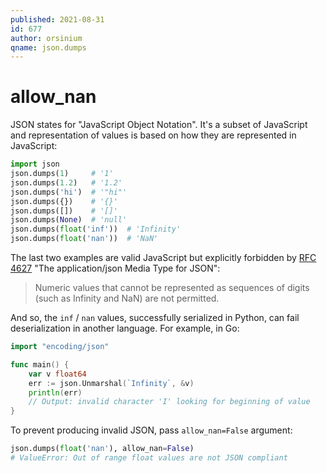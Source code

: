 ```yaml
---
published: 2021-08-31
id: 677
author: orsinium
qname: json.dumps
---
```


# allow_nan

JSON states for "JavaScript Object Notation". It's a subset of JavaScript and representation of values is based on how they are represented in JavaScript:

```python
import json
json.dumps(1)     # '1'
json.dumps(1.2)   # '1.2'
json.dumps('hi')  # '"hi"'
json.dumps({})    # '{}'
json.dumps([])    # '[]'
json.dumps(None)  # 'null'
json.dumps(float('inf'))  # 'Infinity'
json.dumps(float('nan'))  # 'NaN'
```

The last two examples are valid JavaScript but explicitly forbidden by [RFC 4627](https://tools.ietf.org/html/rfc4627) "The application/json Media Type for JSON":

> Numeric values that cannot be represented as sequences of digits (such as Infinity and NaN) are not permitted.

And so, the `inf` / `nan` values, successfully serialized in Python, can fail deserialization in another language. For example, in Go:

```go
import "encoding/json"

func main() {
    var v float64
    err := json.Unmarshal(`Infinity`, &v)
    println(err)
    // Output: invalid character 'I' looking for beginning of value
}
```

To prevent producing invalid JSON, pass `allow_nan=False` argument:

```python
json.dumps(float('nan'), allow_nan=False)
# ValueError: Out of range float values are not JSON compliant
```
